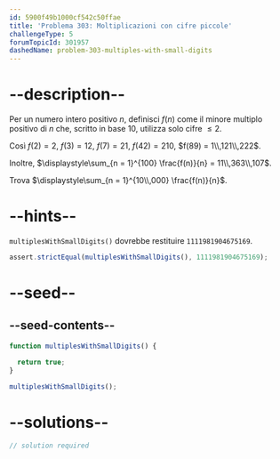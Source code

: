 ```yaml
---
id: 5900f49b1000cf542c50ffae
title: 'Problema 303: Moltiplicazioni con cifre piccole'
challengeType: 5
forumTopicId: 301957
dashedName: problem-303-multiples-with-small-digits
---
```


# --description--

Per un numero intero positivo $n$, definisci $f(n)$ come il minore multiplo positivo di $n$ che, scritto in base 10, utilizza solo cifre $≤ 2$.

Così $f(2) = 2$, $f(3) = 12$, $f(7) = 21$, $f(42) = 210$, $f(89) = 1\\,121\\,222$.

Inoltre, $\displaystyle\sum_{n = 1}^{100} \frac{f(n)}{n} = 11\\,363\\,107$.

Trova $\displaystyle\sum_{n = 1}^{10\\,000} \frac{f(n)}{n}$.

# --hints--

`multiplesWithSmallDigits()` dovrebbe restituire `1111981904675169`.

```js
assert.strictEqual(multiplesWithSmallDigits(), 1111981904675169);
```

# --seed--

## --seed-contents--

```js
function multiplesWithSmallDigits() {

  return true;
}

multiplesWithSmallDigits();
```

# --solutions--

```js
// solution required
```
